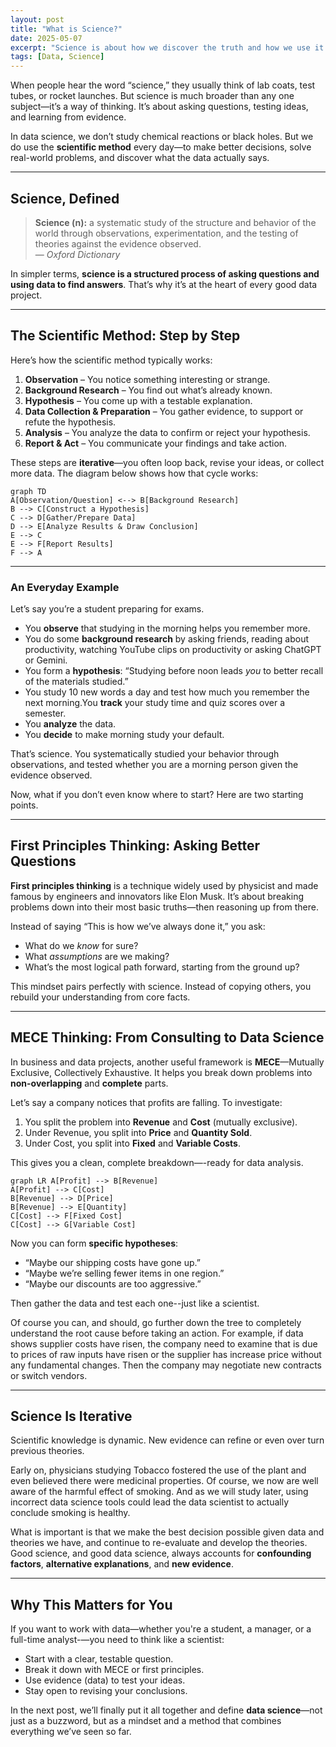 ```yaml
---
layout: post
title: "What is Science?"
date: 2025-05-07
excerpt: "Science is about how we discover the truth and how we use it."
tags: [Data, Science]
---
```


When people hear the word “science,” they usually think of lab coats, test tubes, or rocket launches. But science is much broader than any one subject—it’s a way of thinking. It’s about asking questions, testing ideas, and learning from evidence.

In data science, we don’t study chemical reactions or black holes. But we do use the **scientific method** every day—to make better decisions, solve real-world problems, and discover what the data actually says.

---

## Science, Defined

> **Science (n):** a systematic study of the structure and behavior of the world through observations, experimentation, and the testing of theories against the evidence observed.  
> — *Oxford Dictionary*

In simpler terms, **science is a structured process of asking questions and using data to find answers**. That’s why it’s at the heart of every good data project.

---

## The Scientific Method: Step by Step

Here’s how the scientific method typically works:

1. **Observation** – You notice something interesting or strange.
2. **Background Research** – You find out what’s already known.
3. **Hypothesis** – You come up with a testable explanation.
4. **Data Collection & Preparation** – You gather evidence, to support or refute the hypothesis.
5. **Analysis** – You analyze the data to confirm or reject your hypothesis.
6. **Report & Act** – You communicate your findings and take action.

These steps are **iterative**—you often loop back, revise your ideas, or collect more data. The diagram below shows how that cycle works:

```mermaid
graph TD
A[Observation/Question] <--> B[Background Research]
B --> C[Construct a Hypothesis]
C --> D[Gather/Prepare Data]
D --> E[Analyze Results & Draw Conclusion]
E --> C
E --> F[Report Results]
F --> A
```

---

### An Everyday Example

Let’s say you’re a student preparing for exams.

- You **observe** that studying in the morning helps you remember more.
- You do some **background research** by asking friends, reading about productivity, watching YouTube clips on productivity or asking ChatGPT or Gemini.
- You form a **hypothesis**: “Studying before noon leads *you* to better recall of the materials studied.”
- You study 10 new words a day and test how much you remember the next morning.You **track** your study time and quiz scores over a semester.
- You **analyze** the data.
- You **decide** to make morning study your default.

That’s science. You systematically studied your behavior through observations, and tested whether you are a morning person given the evidence observed.

Now, what if you don’t even know where to start? Here are two starting points.


---

## First Principles Thinking: Asking Better Questions


**First principles thinking** is a technique widely used by physicist and made famous by engineers and innovators like Elon Musk. It’s about breaking problems down into their most basic truths—then reasoning up from there.

Instead of saying “This is how we’ve always done it,” you ask:

- What do we *know* for sure?
- What *assumptions* are we making?
- What’s the most logical path forward, starting from the ground up?

This mindset pairs perfectly with science. Instead of copying others, you rebuild your understanding from core facts.

---

## MECE Thinking: From Consulting to Data Science

In business and data projects, another useful framework is **MECE**—Mutually Exclusive, Collectively Exhaustive. It helps you break down problems into **non-overlapping** and **complete** parts.

Let’s say a company notices that profits are falling. To investigate:

1. You split the problem into **Revenue** and **Cost** (mutually exclusive).
2. Under Revenue, you split into **Price** and **Quantity Sold**.
3. Under Cost, you split into **Fixed** and **Variable Costs**.

This gives you a clean, complete breakdown—-ready for data analysis.

```mermaid
graph LR A[Profit] --> B[Revenue]
A[Profit] --> C[Cost]
B[Revenue] --> D[Price]
B[Revenue] --> E[Quantity]
C[Cost] --> F[Fixed Cost]
C[Cost] --> G[Variable Cost]
``` 


Now you can form **specific hypotheses**:

- “Maybe our shipping costs have gone up.”
- “Maybe we’re selling fewer items in one region.”
- “Maybe our discounts are too aggressive.”

Then gather the data and test each one--just like a scientist.

Of course you can, and should, go further down the tree to completely understand the root cause before taking an action. For example, if data shows supplier costs have risen, the company need to examine that is due to prices of raw inputs have risen or the supplier has increase price without any fundamental changes. Then the company may negotiate new contracts or switch vendors. 




---

## Science Is Iterative

Scientific knowledge is dynamic. New evidence can refine or even over turn previous theories.

Early on, physicians studying Tobacco fostered the use of the plant and even believed there were medicinal properties. Of course, we now are well aware of the harmful effect of smoking. And as we will study later, using incorrect data science tools could lead the data scientist to actually conclude smoking is healthy. 

What is important is that we make the best decision possible given data and theories we have, and continue to re-evaluate and develop the theories. Good science, and good data science, always accounts for **confounding factors**, **alternative explanations**, and **new evidence**.

---

## Why This Matters for You

If you want to work with data—whether you're a student, a manager, or a full-time analyst-—you need to think like a scientist:

- Start with a clear, testable question.
- Break it down with MECE or first principles.
- Use evidence (data) to test your ideas.
- Stay open to revising your conclusions.

In the next post, we’ll finally put it all together and define **data science**—not just as a buzzword, but as a mindset and a method that combines everything we’ve seen so far.

